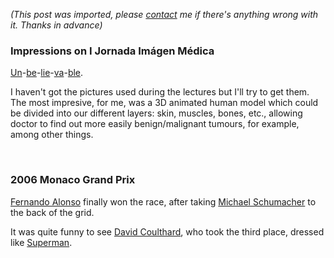 *(This post was imported, please [contact](#/contact) me if there's anything wrong with it. Thanks in advance)*

<div class="entry-body">
<h3>Impressions on I Jornada Im&aacute;gen M&eacute;dica</h3>
<p>
	<a href="http://www.youtube.com/watch?v=N1RAzz44Ljk&search=Radiology">Un</a>-<a href="http://video.google.com/videoplay?docid=-344709326874083896&q=Radiology+PET+3D&time=1185000">be</a>-<a href="http://video.google.com/videoplay?docid=9193734916044295877&q=Radiology+PET">lie</a>-<a href="http://video.google.com/videoplay?docid=482386393070113690&q=Radiology+PET&time=70000">va</a>-<a href="http://video.google.com/videoplay?docid=3074702555849672891&q=Radiology+PET&time=360000">ble</a>.
</p>
<p>
	I haven't got the pictures used during the lectures but I'll try to get them. The most impresive, for me, was a 3D animated human model which could be divided into our different layers: skin, muscles, bones, etc., allowing doctor to find out more easily benign/malignant tumours, for example, among other things.
</p>
<br />
<h3>2006 Monaco Grand Prix</h3>
<p>
	<a href="http://www.fernandoalonso.com/">Fernando Alonso</a> finally won the race, after taking <a href="http://www.mschumacher.com/">Michael Schumacher</a> to the back of the grid.
</p>
<p>
	It was quite funny to see <a href="http://www.davidcoulthard.com/">David Coulthard</a>, who took the third place, dressed like <a href="http://supermanreturns.warnerbros.com/">Superman</a>.
</p>
</div>

